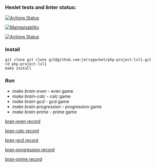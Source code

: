 ### Hexlet tests and linter status:
[![Actions Status](https://github.com/jerrygacket/php-project-lvl1/workflows/hexlet-check/badge.svg)](https://github.com/jerrygacket/php-project-lvl1/actions)

[![Maintainability](https://api.codeclimate.com/v1/badges/a99a88d28ad37a79dbf6/maintainability)](https://codeclimate.com/github/codeclimate/codeclimate/maintainability)

[![Actions Status](https://github.com/jerrygacket/php-project-lvl1/workflows/makefile-ci/badge.svg)](https://github.com/jerrygacket/php-project-lvl1/actions)

### Install
```shell
git clone git clone git@github.com:jerrygacket/php-project-lvl1.git
cd php-project-lvl1
make install
```

### Run
 * _make brain-even_ - even game
 * _make brain-calc_ - calc game
 * _make brain-gcd_ - gcd game
 * _make brain-progression_ - progression game
 * _make brain-prime_ - prime game
 
[bran-even record](https://asciinema.org/a/ddJcKX8Dpcl7Yp00DywfXCIH8)

[bran-calc record](https://asciinema.org/a/PBXGQAGqPz79QCMryDJVjTbAs)

[bran-gcd record](https://asciinema.org/a/rWq8qANTN9Cpz6x7031ztdUa0)

[bran-progression record](https://asciinema.org/connect/1e1ba3b2-5f70-49dc-9f65-54f3b5071183)

[bran-prime record](https://asciinema.org/a/3Vxa2GwYVMImzOaLm9RX1IRuK)